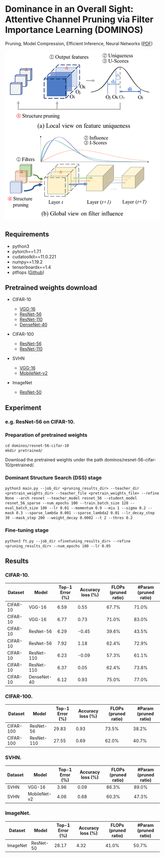 # Dominance in an Overall Sight: Attentive Channel Pruning via Filter Importance Learning (DOMINOS)
Pruning, Model Compression, Efficient Inference, Neural Networks ([PDF](https://docs.google.com/presentation/d/1kT7uVIvh2oW031WpWqd9O6_GbdaWLu2-910LmsfcvI0/edit?usp=sharing))

![image](img/contributions.png)

## Requirements

* python3
* pytorch==1.7.1
* cudatoolkit==11.0.221 
* numpy==1.19.2
* tensorboardx==1.4
* ptflops ([Github](https://github.com/sovrasov/flops-counter.pytorch))


## Pretrained weights download

* CIFAR-10
  - [VGG-16](https://drive.google.com/file/d/1Jk3gxPIQMZMw42ihyN5YNq3--12P654V/view?usp=sharing)
  - [ResNet-56](https://drive.google.com/file/d/1z1oz-Set-iTnpOU2si-bqySzgcWzQjZN/view?usp=sharing)
  - [ResNet-110](https://drive.google.com/file/d/1jOApBG_cvvSaAna8Jz4eXZP426ncX-6T/view?usp=sharing)
  - [DenseNet-40](https://drive.google.com/file/d/1xeFqb2FU7d3Dq4T7tcRx_Gu6oFAUKOku/view?usp=sharing)

* CIFAR-100
  - [ResNet-56](https://drive.google.com/file/d/12NTMSaEx1Th3HNIFIxk68j3Hr-VF5UXq/view?usp=sharing)
  - [ResNet-110](https://drive.google.com/file/d/1sIAsteFdPDAKN9KnYB6oCYbAx1dXnA4H/view?usp=sharing)

* SVHN
  - [VGG-16](https://drive.google.com/file/d/1H6I1s0wAfl1avuaiI61xdmD99xzJ82h8/view?usp=sharing)
  - [MobileNet-v2](https://drive.google.com/file/d/1vX7I7xTyrrmYlkTaLOdu0cPck-3knAMM/view?usp=sharing)

* ImageNet
  - [ResNet-50](https://drive.google.com/file/d/1Zg7lxT-X7nmvEkL6fEik2gQdWuP_cGey/view?usp=sharing)


## Experiment

### e.g. ResNet-56 on CIFAR-10.

### Preparation of pretrained weights

```shell
cd dominos/resnet-56-cifar-10
mkdir pretrained/
```
Download the pretrained weights under the path dominos/resnet-56-cifar-10/pretrained/.

### Dominant Structure Search (DSS) stage

```shell
python3 main.py --job_dir <pruning_results_dir> --teacher_dir <pretrain_weights_dir> --teacher_file <pretrain_weights_file> --refine None --arch resnet --teacher_model resnet_56 --student_model resnet_56_sparse --num_epochs 100 --train_batch_size 128 --eval_batch_size 100 --lr 0.01 --momentum 0.9 --miu 1 --sigma 0.2 --mask 0.3 --sparse_lambda 0.001 --sparse_lambda2 0.01 --lr_decay_step 30 --mask_step 200 --weight_decay 0.0002 --t 2 --thres 0.2
```

### Fine-tuning stage

```shell
python3 ft.py --job_dir <finetuning_results_dir> --refine <pruning_results_dir> --num_epochs 100 --lr 0.05
```

## Results

### CIFAR-10.

Dataset              |Model                | Top-1 Error (%)   | Accuracy loss (%) | FLOPs (pruned ratio)  | #Param (pruned ratio)
---                  |---                  |---                |---             |---                    |---                    
CIFAR-10             |VGG-16               | 6.59              |0.55            |67.7%                  |71.0%    
CIFAR-10             |VGG-16               | 6.77              |0.73            |71.0%                  |83.0%   
CIFAR-10             |ResNet-56            | 6.29              |-0.45           |39.6%                  |43.5% 
CIFAR-10             |ResNet-56            | 7.92              |1.18            |62.4%                  |72.9% 
CIFAR-10             |ResNet-110           | 6.23              |-0.09           |57.3%                  |61.1% 
CIFAR-10             |ResNet-110           | 6.37              |0.05            |62.4%                  |73.8% 
CIFAR-10             |DenseNet-40          | 6.12              |0.93            |75.0%                  |77.0% 

### CIFAR-100.

Dataset              |Model                | Top-1 Error (%)   | Accuracy loss (%) | FLOPs (pruned ratio)  | #Param (pruned ratio)
---                  |---                  |---                |---             |---                    |--- 
CIFAR-100            |ResNet-56            | 29.83             |0.93            |73.5%                  |38.2% 
CIFAR-100            |ResNet-110           | 27.55             |0.69            |62.0%                  |40.7% 

### SVHN.

Dataset              |Model                | Top-1 Error (%)   | Accuracy loss (%) | FLOPs (pruned ratio)  | #Param (pruned ratio)
---                  |---                  |---                |---             |---                    |--- 
SVHN                 |VGG-16               | 3.96              |0.09            |86.3%                  |89.0%  
SVHN                 |MobileNet-v2         | 4.06              |0.68            |60.3%                  |47.3% 

### ImageNet.

Dataset              |Model                | Top-1 Error (%)   | Accuracy loss (%) | FLOPs (pruned ratio)  | #Param (pruned ratio)
---                  |---                  |---                |---             |---                    |--- 
ImageNet             |ResNet-50            | 28.17             |4.32            |41.0%                  |50.7% 


